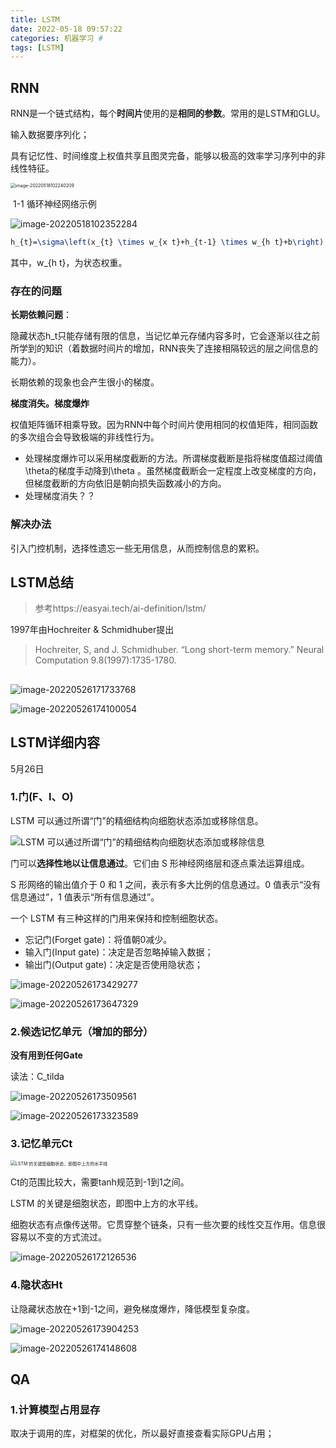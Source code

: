 ```yaml
---
title: LSTM
date: 2022-05-18 09:57:22
categories: 机器学习 #
tags: [LSTM]
---
```


## RNN

RNN是一个链式结构，每个**时间片**使用的是**相同的参数**。常用的是LSTM和GLU。

输入数据要序列化；

具有记忆性、时间维度上权值共享且图灵完备，能够以极高的效率学习序列中的非线性特征。

<img src="LSTM/image-20220518102240209.png" alt="image-20220518102240209" style="zoom:50%;" />

​                                                                            1-1   循环神经网络示例

![image-20220518102352284](LSTM/image-20220518102352284.png)

```latex
h_{t}=\sigma\left(x_{t} \times w_{x t}+h_{t-1} \times w_{h t}+b\right)
```

其中，w_{h t}，为状态权重。

### 存在的问题

**长期依赖问题**：

隐藏状态h_t只能存储有限的信息，当记忆单元存储内容多时，它会逐渐以往之前所学到的知识（着数据时间片的增加，RNN丧失了连接相隔较远的层之间信息的能力）。

长期依赖的现象也会产生很小的梯度。

**梯度消失。梯度爆炸**

权值矩阵循环相乘导致。因为RNN中每个时间片使用相同的权值矩阵，相同函数的多次组合会导致极端的非线性行为。

- 处理梯度爆炸可以采用梯度截断的方法。所谓梯度截断是指将梯度值超过阈值\theta的梯度手动降到\theta 。虽然梯度截断会一定程度上改变梯度的方向，但梯度截断的方向依旧是朝向损失函数减小的方向。
- 处理梯度消失？？

### 解决办法

引入门控机制，选择性遗忘一些无用信息，从而控制信息的累积。

## LSTM总结

> 参考https://easyai.tech/ai-definition/lstm/

1997年由Hochreiter & Schmidhuber提出

>Hochreiter, S, and J. Schmidhuber. “Long short-term memory.” Neural Computation 9.8(1997):1735-1780.

## 

![image-20220526171733768](LSTM/image-20220526171733768.png)

![image-20220526174100054](LSTM/image-20220526174100054.png)



## LSTM详细内容

5月26日

### 1.门(F、I、O)

LSTM 可以通过所谓“门”的精细结构向细胞状态添加或移除信息。

![LSTM 可以通过所谓“门”的精细结构向细胞状态添加或移除信息](LSTM/2019-07-05-men.png)

门可以**选择性地以让信息通过**。它们由 S 形神经网络层和逐点乘法运算组成。

S 形网络的输出值介于 0 和 1 之间，表示有多大比例的信息通过。0 值表示“没有信息通过”，1 值表示“所有信息通过”。



一个 LSTM 有三种这样的门用来保持和控制细胞状态。

- 忘记门(Forget gate)：将值朝0减少。
- 输入门(Input gate)：决定是否忽略掉输入数据；
- 输出门(Output gate)：决定是否使用隐状态；

![image-20220526173429277](LSTM/image-20220526173429277.png)

![image-20220526173647329](LSTM/image-20220526173647329.png)

### 2.候选记忆单元（增加的部分）

**没有用到任何Gate**

读法：C_tilda

![image-20220526173509561](LSTM/image-20220526173509561.png)

![image-20220526173323589](LSTM/image-20220526173323589.png)

### 3.**记忆单元**Ct

<img src="LSTM/2019-07-05-xibao.png" alt="LSTM 的关键是细胞状态，即图中上方的水平线" style="zoom:50%;" />

Ct的范围比较大，需要tanh规范到-1到1之间。

LSTM 的关键是细胞状态，即图中上方的水平线。

细胞状态有点像传送带。它贯穿整个链条，只有一些次要的线性交互作用。信息很容易以不变的方式流过。



![image-20220526172126536](LSTM/image-20220526172126536.png)

### 4.隐状态Ht

让隐藏状态放在+1到-1之间，避免梯度爆炸，降低模型复杂度。

![image-20220526173904253](LSTM/image-20220526173904253.png)

![image-20220526174148608](LSTM/image-20220526174148608.png)

## QA

### 1.计算模型占用显存

取决于调用的库，对框架的优化，所以最好直接查看实际GPU占用；



## 